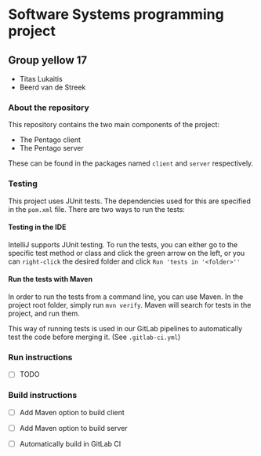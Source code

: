 # Software Systems programming project

## Group yellow 17

* Titas Lukaitis
* Beerd van de Streek

### About the repository

This repository contains the two main components of the project:

* The Pentago client
* The Pentago server

These can be found in the packages named `client` and `server` respectively.

### Testing

This project uses JUnit tests. The dependencies used for this are specified in the `pom.xml` file. There are two ways to
run the tests:

#### Testing in the IDE

IntelliJ supports JUnit testing. To run the tests, you can either go to the specific test method or class and click the
green arrow on the left, or you can `right-click` the desired folder and click `Run 'tests in '<folder>''`

#### Run the tests with Maven

In order to run the tests from a command line, you can use Maven. In the project root folder, simply run `mvn verify`.
Maven will search for tests in the project, and run them.

This way of running tests is used in our GitLab pipelines to automatically test the code before merging it. (See `.gitlab-ci.yml`)

### Run instructions

- [ ] TODO

### Build instructions

- [ ] Add Maven option to build client
- [ ] Add Maven option to build server
- [ ] Automatically build in GitLab CI

